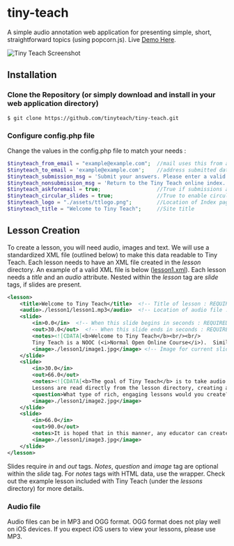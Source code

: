 # tiny-teach
A simple audio annotation web application for presenting simple, short, straightforward topics (using popcorn.js). Live <a href="http://teach.sambwa.com" target="_blank">Demo Here</a>.

<img src="https://raw.githubusercontent.com/tinyteach/tiny-teach/master/assets/screenshot.jpg" alt="Tiny Teach Screenshot" />


## Installation
### Clone the Repository (or simply download and install in your web application directory)
    $ git clone https://github.com/tinyteach/tiny-teach.git

### Configure config.php file

Change the values in the config.php file to match your needs :

```php
$tinyteach_from_email = "example@example.com";  //mail uses this from address (must be valid domain on your host)
$tinyteach_to_email = 'example@example.com';    //address submitted data is sent to
$tinyteach_submission_msg = 'Submit your answers. Please enter a valid email.'; //Submission Prompt Text
$tinyteach_nonsubmission_msg = 'Return to the Tiny Teach online index.';        //Prompt Text when Submission disabled
$tinyteach_askforemail = true;                  //True if submissions are required, false to disable
$tinyteach_circular_slides = true;              //True to enable circular borders on slides
$tinyteach_logo = "./assets/ttlogo.png";        //Location of Index page Logo
$tinyteach_title = "Welcome to Tiny Teach";     //Site title
```

## Lesson Creation

To create a lesson, you will need audio, images and text.  We will use a standardized XML file (outlined below) to make this data readable to Tiny Teach.  Each lesson needs to have an XML file created in the <i>lesson</i> directory.  An example of a valid XML file is below (<a href="https://raw.githubusercontent.com/tinyteach/tiny-teach/master/assets/lesson1.xml">lesson1.xml</a>).  Each lesson needs a <i>title</i> and an <i>audio</i> attribute.  Nested within the <i>lesson</i> tag are <i>slide</i> tags, if slides are present.

```xml
<lesson>
	<title>Welcome to Tiny Teach</title>  <!-- Title of lesson : REQUIRED -->
	<audio>./lesson1/lesson1.mp3</audio>  <!-- Location of audio file : REQUIRED -->
	<slide>
		<in>0.0</in>  <!-- When this slide begins in seconds : REQUIRED for slide -->
		<out>30.0</out>  <!-- When this slide ends in seconds : REQUIRED for slide  -->
		<notes><![CDATA[<b>Welcome to Tiny Teach</b><br/><br/>
		Tiny Teach is a NOOC (<i>Normal Open Online Course</i>).  Similar to a MOOC (<a href="https://en.wikipedia.org/wiki/Massive_open_online_course" target="_blank">Massive Open Online Course</a>), Tiny Teach is a simplified bare-bones web application that adds annotations and slides to audio recordings listed in a dynamic directory.  This application allows for the rapid development and deployment of medium sized (1-1000 seat) classroom lessons.]]></notes>
		<image>./lesson1/image1.jpg</image> <!-- Image for current slide -->
	</slide>
	<slide>
		<in>30.0</in>
		<out>66.0</out>
		<notes><![CDATA[<b>The goal of Tiny Teach</b> is to take audio recordings and add timed multimedia features via HTML in a structured and coherent fashion.  Tiny Teach uses the Popcorn.js library to sync slide events to audio.  XML is used to structure the slides for publication on the platform.<br/><br/>
		Lessons are read directly from the lesson directory, creating a dynamic list of available courses. <u>Tiny Teach is also responsive</u>, making it ideal for students who only have access to mobile technologies.]]> </notes>
		<question>What type of rich, engaging lessons would you create?</question>  <!-- Question for current slide -->
		<image>./lesson1/image2.jpg</image>
	</slide>
	<slide>
		<in>66.0</in>
		<out>90.0</out>
		<notes>It is hoped that in this manner, any educator can create short high-quality lessons (10-15 minutes) within 60-90 minutes.  These NOOCs become tiny reinforcements of classroom content or a powerful series of additional curriculum enhancements.  Enjoy Tiny Teach.  Use it to engage, upgrade and empower your classroom! </notes>
		<image>./lesson1/image3.jpg</image>
	</slide>
</lesson>
```
Slides require <i>in</i> and <i>out</i> tags.  <i>Notes</i>, <i>question</i> and <i>image</i> tag are optional within the <i>slide</i> tag. For <i>notes</i> tags with HTML data, use the <i><![CDATA[  ]]></i> wrapper. Check out the example lesson included with Tiny Teach (under the <i>lessons</i> directory) for more details.

### Audio file
Audio files can be in MP3 and OGG format.  OGG format does not play well on iOS devices.  If you expect iOS users to view your lessons, please use MP3.
